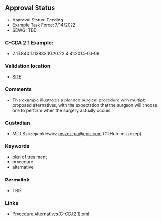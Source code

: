 ## Approval Status 

* Approval Status: Pending
* Example Task Force: 7/14/2022
* SDWG: TBD   

### C-CDA 2.1 Example:

* 2.16.840.1.113883.10.20.22.4.41:2014-06-09


### Validation location

* [SITE](https://site.healthit.gov/sandbox-ccda/ccda-validator)


### Comments

* This example illustrates a planned surgical procedure with multiple proposed alternatives, with the expectation that the surgeon will choose one to perform when the surgery actually occurs.
### Custodian

* Matt Szczepankiewicz mszczepa@epic.com (GitHub: mjszczep)

### Keywords

* plan of treatment
* procedure
* alternative


### Permalink

* TBD

### Links

* [Procedure Alternatives(C-CDA2.1).xml](https://github.com/HL7/C-CDA-Examples/tree/master/Plan%20of%20Treatment/Procedure%20Alternatives/Procedure%20Alternatives%28C-CDA2.1%29.xml)
